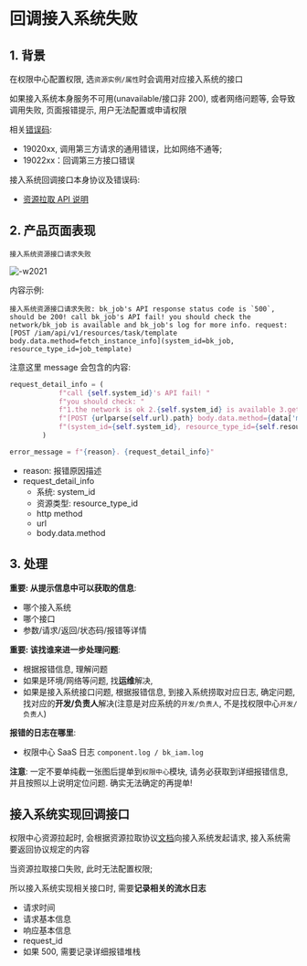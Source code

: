 # 回调接入系统失败

## 1. 背景

在权限中心配置权限, 选`资源实例/属性`时会调用对应接入系统的接口

如果接入系统本身服务不可用(unavailable/接口非 200), 或者网络问题等, 会导致调用失败, 页面报错提示, 用户无法配置或申请权限

相关[错误码](../ErrorCode.md): 
- 19020xx, 调用第三方请求的通用错误，比如网络不通等;
- 19022xx：回调第三方接口错误

接入系统回调接口本身协议及错误码: 
- [资源拉取 API 说明](../../../Reference/API/03-Callback/01-API.md)

## 2. 产品页面表现

`接入系统资源接口请求失败`

![-w2021](../../../assets/HowTo/FAQ/Debug/Callback_01.jpg)

内容示例:

```
接入系统资源接口请求失败: bk_job's API response status code is `500`, should be 200! call bk_job's API fail! you should check the network/bk_job is available and bk_job's log for more info. request: [POST /iam/api/v1/resources/task/template body.data.method=fetch_instance_info](system_id=bk_job, resource_type_id=job_template)
```

注意这里 message 会包含的内容: 

```python
request_detail_info = (
            f"call {self.system_id}'s API fail! "
            f"you should check: "
            f"1.the network is ok 2.{self.system_id} is available 3.get details from {self.system_id}'s log. "
            f"[POST {urlparse(self.url).path} body.data.method={data['method']}]"
            f"(system_id={self.system_id}, resource_type_id={self.resource_type_id})"
        )

error_message = f"{reason}. {request_detail_info}"        
```

- reason: 报错原因描述
- request_detail_info
    - 系统: system_id
    - 资源类型: resource_type_id
    - http method
    - url
    - body.data.method

## 3. 处理

**重要: 从提示信息中可以获取的信息**:

- 哪个接入系统
- 哪个接口
- 参数/请求/返回/状态码/报错等详情

**重要: 该找谁来进一步处理问题**:

- 根据报错信息, 理解问题
- 如果是环境/网络等问题, 找**运维**解决,
- 如果是接入系统接口问题, 根据报错信息, 到接入系统捞取对应日志, 确定问题, 找对应的**开发/负责人**解决(注意是对应系统的`开发/负责人`, 不是找权限中心`开发/负责人`)

**报错的日志在哪里**:

- 权限中心 SaaS 日志 `component.log / bk_iam.log`


**注意**: 一定不要单纯截一张图后提单到`权限中心`模块, 请务必获取到详细报错信息, 并且按照以上说明定位问题. 确实无法确定的再提单!

## 接入系统实现回调接口

权限中心资源拉起时, 会根据资源拉取协议[文档](../../../Reference/API/03-Callback/01-API.md)向接入系统发起请求, 接入系统需要返回协议规定的内容

当资源拉取接口失败, 此时无法配置权限; 

所以接入系统实现相关接口时, 需要**记录相关的流水日志**

- 请求时间
- 请求基本信息
- 响应基本信息
- request_id
- 如果 500, 需要记录详细报错堆栈


